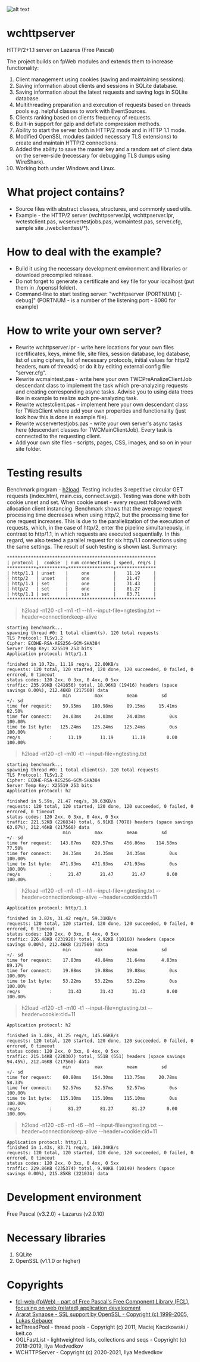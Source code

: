 ![alt text](https://github.com/iLya2IK/wchttpserver/blob/main/wclogo_c.svg?raw=true)

# wchttpserver
HTTP/2+1.1 server on Lazarus (Free Pascal)

The project builds on fpWeb modules and extends them to increase functionality:
1. Client management using cookies (saving and maintaining sessions).
2. Saving information about clients and sessions in SQLite database.
3. Saving information about the latest requests and saving logs in SQLite database.
4. Multithreading preparation and execution of requests based on threads pools e.g. helpful classes to work with EventSources.
6. Clients ranking based on clients frequency of requests.
7. Built-in support for gzip and deflate compression methods.
7. Ability to start the server both in HTTP/2 mode and in HTTP 1.1 mode.
8. Modified OpenSSL modules (added necessary TLS extensions) to create and maintain HTTP/2 connections.
9. Added the ability to save the master key and a random set of client data on the server-side (necessary for debugging TLS dumps using WireShark).
10. Working both under Windows and Linux.

# What project contains?
* Source files with abstract classes, structures, and commonly used utils. 
* Example - the HTTP/2 server (wchttpserver.lpi, wchttpserver.lpr, wctestclient.pas, wcservertestjobs.pas, wcmaintest.pas, server.cfg, sample site ./webclienttest/*).

# How to deal with the example?
* Build it using the necessary development environment and libraries or download precompiled release.
* Do not forget to generate a certificate and key file for your localhost (put them in ./openssl folder). 
* Command-line to start testing server: "wchttpserver {PORTNUM} [-debug]" (PORTNUM - is a number of the listening port - 8080 for example)

# How to write your own server?
* Rewrite wchttpserver.lpr - write here locations for your own files (certificates, keys, mime file, site files, session database, log database, list of using ciphers, list of necessary protocols, initial values for http/2 headers, num of threads) or do it by editing external config file "server.cfg".
* Rewrite wcmaintest.pas - write here your own TWCPreAnalizeClientJob descendant class to implement the task which pre-analyzing requests and creating corresponding async tasks. Adwise you to using data trees like in example to realize such pre-analyzing task. 
* Rewrite wctestclient.pas - implement here your own descendant class for TWebClient where add your own properties and functionality (just look how this is done in example file).
* Rewrite wcservertestjobs.pas - write your own server's async tasks here (descendant classes for TWCMainClientJob). Every task is connected to the requesting client.
* Add your own site files - scripts, pages, CSS, images, and so on in your site folder.

# Testing results
Benchmark program - [h2load](https://nghttp2.org/documentation/h2load.1.html). Testing includes 3 repetitive circular GET requests (index.html, main.css, connect.svgz). Testing was done with both cookie unset and set. When cookie unset - every request followed with allocation client instancing. Benchmark shows that the average request processing time decreases when using http/2, but the processing time for one request increases. This is due to the parallelization of the execution of requests, which, in the case of http/2, enter the pipeline simultaneously, in contrast to http/1.1, in which requests are executed sequentially. In this regard, we also tested a parallel request for six http/1.1 connections using the same settings. The result of such testing is shown last. Summary:
```
********************************************************
| protocol |  cookie  | num connections | speed, req/s |
***********+**********+*****************+***************
| http/1.1 | unset    |     one         |    11.19     |
| http/2   | unset    |     one         |    21.47     |
| http/1.1 | set      |     one         |    31.43     |
| http/2   | set      |     one         |    81.27     |
| http/1.1 | set      |     six         |    83.71     |
********************************************************
```

> h2load -n120 -c1 -m1 -t1 --h1 --input-file=ngtesting.txt --header=connection:keep-alive

```
starting benchmark...
spawning thread #0: 1 total client(s). 120 total requests
TLS Protocol: TLSv1.2
Cipher: ECDHE-RSA-AES256-GCM-SHA384
Server Temp Key: X25519 253 bits
Application protocol: http/1.1

finished in 10.72s, 11.19 req/s, 22.00KB/s
requests: 120 total, 120 started, 120 done, 120 succeeded, 0 failed, 0 errored, 0 timeout
status codes: 120 2xx, 0 3xx, 0 4xx, 0 5xx
traffic: 235.99KB (241656) total, 18.96KB (19416) headers (space savings 0.00%), 212.46KB (217560) data
                     min         max         mean         sd        +/- sd
time for request:    59.95ms    180.98ms     89.15ms     15.41ms    82.50%
time for connect:    24.03ms     24.03ms     24.03ms         0us   100.00%
time to 1st byte:   125.24ms    125.24ms    125.24ms         0us   100.00%
req/s           :      11.19       11.19       11.19        0.00   100.00%
```

> h2load -n120 -c1 -m10 -t1 --input-file=ngtesting.txt

```
starting benchmark...
spawning thread #0: 1 total client(s). 120 total requests
TLS Protocol: TLSv1.2
Cipher: ECDHE-RSA-AES256-GCM-SHA384
Server Temp Key: X25519 253 bits
Application protocol: h2

finished in 5.59s, 21.47 req/s, 39.63KB/s
requests: 120 total, 120 started, 120 done, 120 succeeded, 0 failed, 0 errored, 0 timeout
status codes: 120 2xx, 0 3xx, 0 4xx, 0 5xx
traffic: 221.52KB (226834) total, 6.91KB (7078) headers (space savings 63.07%), 212.46KB (217560) data
                     min         max         mean         sd        +/- sd
time for request:   143.07ms    829.57ms    456.86ms    114.58ms    77.50%
time for connect:    24.35ms     24.35ms     24.35ms         0us   100.00%
time to 1st byte:   471.93ms    471.93ms    471.93ms         0us   100.00%
req/s           :      21.47       21.47       21.47        0.00   100.00%
```

> h2load -n120 -c1 -m1 -t1 --h1 --input-file=ngtesting.txt --header=connection:keep-alive --header=cookie:cid=11

```
Application protocol: http/1.1

finished in 3.82s, 31.42 req/s, 59.31KB/s
requests: 120 total, 120 started, 120 done, 120 succeeded, 0 failed, 0 errored, 0 timeout
status codes: 120 2xx, 0 3xx, 0 4xx, 0 5xx
traffic: 226.48KB (231920) total, 9.92KB (10160) headers (space savings 0.00%), 212.46KB (217560) data
                     min         max         mean         sd        +/- sd
time for request:    17.83ms     48.84ms     31.64ms      4.83ms    89.17%
time for connect:    19.88ms     19.88ms     19.88ms         0us   100.00%
time to 1st byte:    53.22ms     53.22ms     53.22ms         0us   100.00%
req/s           :      31.43       31.43       31.43        0.00   100.00%
```

> h2load -n120 -c1 -m10 -t1 --input-file=ngtesting.txt --header=cookie:cid=11

```
Application protocol: h2

finished in 1.48s, 81.25 req/s, 145.66KB/s
requests: 120 total, 120 started, 120 done, 120 succeeded, 0 failed, 0 errored, 0 timeout
status codes: 120 2xx, 0 3xx, 0 4xx, 0 5xx
traffic: 215.14KB (220307) total, 551B (551) headers (space savings 94.45%), 212.46KB (217560) data
                     min         max         mean         sd        +/- sd
time for request:    60.80ms    154.30ms    113.75ms     20.78ms    58.33%
time for connect:    52.57ms     52.57ms     52.57ms         0us   100.00%
time to 1st byte:   115.10ms    115.10ms    115.10ms         0us   100.00%
req/s           :      81.27       81.27       81.27        0.00   100.00%
```

> h2load -n120 -c6 -m1 -t6 --h1 --input-file=ngtesting.txt --header=connection:keep-alive --header=cookie:cid=11

```
Application protocol: http/1.1
finished in 1.43s, 83.71 req/s, 160.34KB/s
requests: 120 total, 120 started, 120 done, 120 succeeded, 0 failed, 0 errored, 0 timeout
status codes: 120 2xx, 0 3xx, 0 4xx, 0 5xx
traffic: 229.86KB (235374) total, 9.90KB (10140) headers (space savings 0.00%), 215.85KB (221034) data
```


# Development environment
Free Pascal (v3.2.0) + Lazarus (v2.0.10)

# Necessary libraries
1. SQLite
2. OpenSSL (v1.1.0 or higher)

# Copyrights
* [fcl-web (fpWeb) - part of Free Pascal's Free Component Library (FCL), focusing on web (related) application development](https://wiki.lazarus.freepascal.org/fcl-web)
* [Ararat Synapse - SSL support by OpenSSL - Copyright (c) 1999-2005, Lukas Gebauer](http://www.ararat.cz/synapse/doku.php/start)
* kcThreadPool - thread pools - Copyright (c) 2011, Maciej Kaczkowski / keit.co
* OGLFastList - lightweighted lists, collections and seqs - Copyright (c) 2018-2019, Ilya Medvedkov
* WCHTTPServer - Copyright (c) 2020-2021, Ilya Medvedkov
